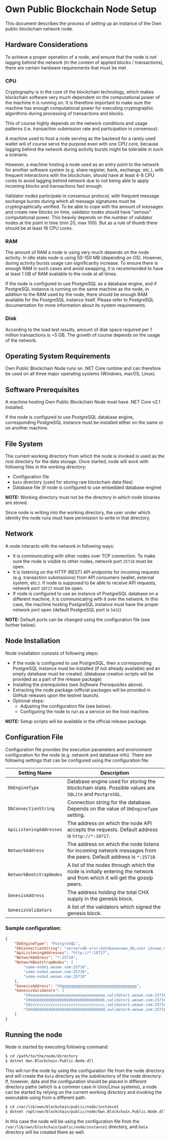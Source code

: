 # Own Public Blockchain Node Setup

This document describes the process of setting up an instance of the Own public blockchain network node.


## Hardware Considerations

To achieve a proper operation of a node, and ensure that the node is not lagging behind the network (in the context of applied blocks / transactions), there are certain hardware requirements that must be met.


### CPU

Cryptography is in the core of the blockchain technology, which makes blockchain software very much dependent on the computational power of the machine it is running on. It is therefore important to make sure the machine has enough computational power for executing cryptographic algorithms during processing of transactions and blocks.

This of course highly depends on the network conditions and usage patterns (i.e. transaction submission rate and participation in consensus).

A machine used to host a node serving as the backend for a rarely used wallet will of course serve the purpose even with one CPU core, because lagging behind the network during activity bursts might be tolerable in such a scenario.

However, a machine hosting a node used as an entry point to the network for another software system (e.g. share register, bank, exchange, etc.), with frequent interactions with the blockchain, should have at least 4-8 CPU cores to avoid lagging behind network due to not being able to apply incoming blocks and transactions fast enough.

Validator nodes participate in consensus protocol, with frequent message exchange bursts during which all message signatures must be cryptographically verified. To be able to cope with the amount of messages and create new blocks on time, validator nodes should have "serious" computational power. This heavily depends on the number of validator nodes at the point in time (min 20, max 100). But as a rule of thumb there should be at least 16 CPU cores.


### RAM

The amount of RAM a node is using very much depends on the node activity.
In idle state node is using 50-150 MB (depending on OS). However, during activity bursts usage can significantly increase. To ensure there is enough RAM in such cases and avoid swapping, it is recommended to have at least 1 GB of RAM available to the node at all times.

If the node is configured to use PostgreSQL as a database engine, and if PostgreSQL instance is running on the same machine as the node, in addition to the RAM used by the node, there should be enough RAM available for the PostgreSQL instance itself. Please refer to PostgreSQL documentation for more information about its system requirements.


### Disk

According to the load test results, amount of disk space required per 1 million transactions is ~5 GB. The growth of course depends on the usage of the network.


## Operating System Requirements

Own Public Blockchain Node runs on .NET Core runtime and can therefore be used on all three major operating systems (Windows, macOS, Linux).


## Software Prerequisites

A machine hosting Own Public Blockchain Node must have .NET Core v2.1 installed.

If the node is configured to use PostgreSQL database engine, corresponding PostgreSQL instance must be installed either on the same or on another machine.


## File System

The current working directory from which the node is invoked is used as the root directory for the data storage. Once started, node will work with following files in the working directory:

- Configuration file
- `Data` directory (used for storing raw blockchain data files)
- Database file (if node is configured to use embedded database engine)

**NOTE:** Working directory must not be the directory in which node binaries are stored.

Since node is writing into the working directory, the user under which identity the node runs must have permission to write in that directory.


## Network

A node interacts with the network in following ways:

- It is communicating with other nodes over TCP connection. To make sure the node is visible to other nodes, network port `25718` must be open.
- It is listening on the HTTP (REST) API endpoints for incoming requests (e.g. transaction submissions) from API consumers (wallet, external system, etc.). If node is supposed to be able to receive API requests, network port `10717` must be open.
- If node is configured to use an instance of PostgreSQL database on a different machine, it is communicating with it over the network. In this case, the machine hosting PostgreSQL instance must have the proper network port open (default PostgreSQL port is `5432`)

**NOTE:** Default ports can be changed using the configuration file (see further below).


## Node Installation

Node installation consists of following steps:

- If the node is configured to use PostgreSQL, then a corresponding PostgreSQL instance must be installed (if not already available) and an empty database must be created. (database creation scripts will be provided as a part of the release package)
- Installing the prerequisites (see _Software Prerequisites_ above).
- Extracting the node package (official packages will be provided in GitHub releases upon the testnet launch).
- Optional steps:
    - Adjusting the configuration file (see below).
    - Configuring the node to run as a service on the host machine.

**NOTE:** Setup scripts will be available in the official release package.


## Configuration File

Configuration file provides the execution parameters and environment configuration for the node (e.g. network and database info). There are following settings that can be configured using the configuration file:

Setting Name | Description
---  | ---
`DbEngineType` | Database engine used for storing the blockchain state. Possible values are `SQLite` and `PostgreSQL`.
`DbConnectionString` | Connection string for the database. Depends on the value of `DbEngineType` setting.
`ApiListeningAddresses` | The address on which the node API accepts the requests. Default address is `http://*:10717`.
`NetworkAddress` | The address on which the node listens for incoming network messages from the peers. Default address is `*:25718`.
`NetworkBootstrapNodes` | A list of the nodes through which the node is initially entering the network and from which it will get the gossip peers.
`GenesisAddress` | The address holding the total CHX supply in the genesis block.
`GenesisValidators` | A list of the validators which signed the genesis block.

### Sample configuration:

```json
{
    "DbEngineType": "PostgreSQL",
    "DbConnectionString": "server=db-srvr;database=own_db;user id=own_db_usr;password=XXX;searchpath=own",
    "ApiListeningAddresses": "http://*:10717",
    "NetworkAddress": "*:25718",
    "NetworkBootstrapNodes": [
        "some-node1.weown.com:25718",
        "some-node2.weown.com:25718",
        "some-node3.weown.com:25718"
    ],
    "GenesisAddress": "CHggggggggggggggggggggggggggggggggg",
    "GenesisValidators": [
        "CHaaaaaaaaaaaaaaaaaaaaaaaaaaaaaaaaa,validator1.weown.com:25718",
        "CHbbbbbbbbbbbbbbbbbbbbbbbbbbbbbbbbb,validator2.weown.com:25718",
        "CHccccccccccccccccccccccccccccccccc,validator3.weown.com:25718",
        "CHddddddddddddddddddddddddddddddddd,validator4.weown.com:25718"
    ]
}
```


## Running the node

Node is started by executing following command:

```bash
$ cd /path/to/the/node/directory
$ dotnet Own.Blockchain.Public.Node.dll
```

This will run the node by using the configuration file from the node directory and will create the `Data` directory as the subdirectory of the node directory. If, however, data and the configuration should be placed in different directory paths (which is a common case in Unix/Linux systems), a node can be started by relying on the current working directory and invoking the executable using from a different path.

```bash
$ cd /var/lib/own/blockchain/public/node/instance1
$ dotnet /opt/own/blockchain/public/node/Own.Blockchain.Public.Node.dll
```

In this case the node will be using the configuration file from the `/var/lib/own/blockchain/public/node/instance1` directory, and `Data` directory will be created there as well.
